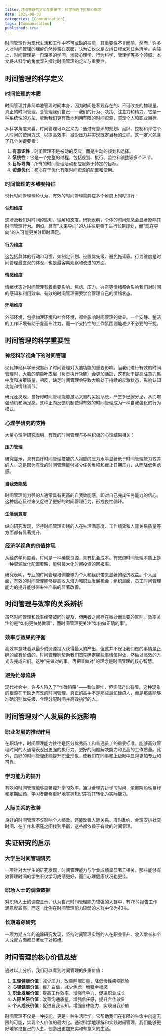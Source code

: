 ```yaml
---
title: 时间管理的定义与重要性：科学视角下的核心概念
date: 2025-08-30
categories: [Communication]
tags: [Communication]
published: true
---
```


时间管理作为现代生活和工作中不可或缺的技能，其重要性不言而喻。然而，许多人对时间管理的理解仍然停留在表面，认为它仅仅是安排日程或列任务清单。实际上，时间管理是一门深奥的学问，涉及心理学、行为科学、管理学等多个领域。本文将从科学的角度深入探讨时间管理的定义与重要性。

## 时间管理的科学定义

### 时间管理的本质

时间管理并非简单地管理时间本身，因为时间是客观存在的、不可改变的物理量。真正的时间管理，是管理我们自己——我们的行为、决策、注意力和精力。它是一种系统性的方法，帮助我们更有效地利用有限的时间资源，实现个人和职业目标。

从科学角度来看，时间管理可以定义为：通过有意识的规划、组织、控制和评估个人时间的使用方式，以提高效率、减少压力并实现既定目标的过程。这一定义包含了几个关键要素：

1. **有意识性**：时间管理不是被动的反应，而是主动的规划和选择。
2. **系统性**：它是一个完整的过程，包括规划、执行、监控和调整等多个环节。
3. **目标导向**：所有的时间管理活动都应服务于特定的目标。
4. **资源优化**：核心在于优化有限时间资源的配置和使用。

### 时间管理的多维度特征

现代时间管理理论认为，有效的时间管理需要在多个维度上同时进行：

#### 认知维度
这涉及我们对时间的感知、理解和态度。研究表明，个体的时间观念会显著影响其时间管理行为。例如，具有"未来导向"的人往往更善于进行长期规划，而"现在导向"的人可能更关注即时满足。

#### 行为维度
这包括具体的行动和习惯，如制定计划、设置优先级、避免拖延等。行为维度是时间管理最直观的体现，也是最容易观察和改进的方面。

#### 情感维度
情绪状态对时间管理有着重要影响。焦虑、压力、兴奋等情绪都会影响我们对时间的感知和利用效率。有效的时间管理需要学会管理自己的情绪状态。

#### 环境维度
外部环境，包括物理环境和社会环境，都会影响时间管理的效果。一个安静、整洁的工作环境有助于提高专注力，而一个支持性的工作氛围则能减少不必要的干扰。

## 时间管理的科学重要性

### 神经科学视角下的时间管理

现代神经科学研究揭示了时间管理对大脑功能的重要影响。当我们进行有效的时间管理时，大脑的前额叶皮层（负责执行功能）会更加活跃，这有助于提高注意力集中度和决策质量。相反，缺乏时间管理会导致大脑处于持续的应激状态，影响认知功能和情绪调节。

研究还发现，良好的时间管理能够激活大脑的奖励系统，产生多巴胺分泌，从而增强动机和满足感。这种正向反馈机制使得有效的时间管理成为一种自我强化的行为模式。

### 心理学研究的支持

大量心理学研究表明，有效的时间管理与多种积极的心理结果相关：

#### 压力管理
研究显示，具有良好时间管理技能的人报告的压力水平显著低于时间管理能力较差的人。这是因为有效的时间管理能够减少任务堆积和截止日期压力，从而降低焦虑感。

#### 自我效能感
时间管理能力强的人通常具有更高的自我效能感，即对自己完成任务能力的信心。这种信心反过来又促进了更好的时间管理行为，形成良性循环。

#### 生活满意度
纵向研究发现，坚持时间管理实践的人在生活满意度、工作绩效和人际关系质量等方面都有显著提升。

### 经济学视角的价值体现

从经济学角度看，时间是一种稀缺资源，具有机会成本。有效的时间管理本质上是一种资源优化配置策略，能够最大化时间投资的回报率。

研究表明，专业的时间管理培训能够为个人和组织带来显著的经济收益。个人层面，有效的时间管理能够提高收入潜力和职业发展机会；组织层面，员工时间管理能力的提升能够带来生产率的显著改善。

## 时间管理与效率的关系辨析

虽然时间管理和效率经常被同时提及，但两者之间存在微妙而重要的区别。效率关注的是"如何更快地做事"，而时间管理更关注"如何做正确的事"。

### 效率与效果的平衡
高效率意味着以最少的资源投入获得最大的产出，但这并不保证我们做的事情是正确的或有价值的。时间管理则帮助我们首先确定哪些事情值得做，然后以高效的方式去完成它们。这种"先做对的事，再把事做对"的理念是时间管理的核心智慧。

### 避免忙碌陷阱
现代社会中，许多人陷入了"忙碌陷阱"——看似很忙，但实际产出有限。这种现象的根源在于缺乏有效的时间管理。真正的高手不是那些最忙碌的人，而是那些能够准确识别优先级、合理分配时间并高效执行的人。

## 时间管理对个人发展的长远影响

### 职业发展的推动作用
在职场中，时间管理能力往往是区分优秀员工和普通员工的重要标准。能够高效管理时间的人通常表现出更强的执行力、更好的问题解决能力和更高的工作质量。此外，良好的时间管理还能提升职业形象，使我们在同事和上级眼中显得更加专业和可靠。

### 学习能力的提升
有效的时间管理能够显著提升学习效率。通过合理安排学习时间、设置阶段性目标和定期回顾，学习者能够更好地掌握知识并将其转化为实际能力。

### 人际关系的改善
良好的时间管理不仅影响个人绩效，还能改善人际关系。准时赴约、合理安排社交时间、在工作和家庭之间找到平衡，这些都依赖于有效的时间管理。

## 实证研究的启示

### 大学生时间管理研究
一项针对大学生的研究发现，时间管理能力与学业成绩呈显著正相关。那些能够有效管理时间的学生不仅学习成绩更好，而且心理健康状况也更佳。

### 职场人士的调查数据
对职场人士的调查显示，认为自己时间管理能力较强的人群中，有78%报告工作满意度较高，而这一比例在时间管理能力较弱的人群中仅为43%。

### 长期追踪研究
一项为期五年的追踪研究发现，坚持时间管理实践的人在职业晋升、收入增长和个人成就方面都显著优于对照组。

## 时间管理的核心价值总结

通过以上分析，我们可以看到时间管理的多重价值：

1. **生理健康价值**：减少压力，改善睡眠质量，降低慢性疾病风险
2. **心理健康价值**：提升自信，减少焦虑，增强幸福感
3. **职业发展价值**：提高工作效率，增强竞争力，促进职业成长
4. **人际关系价值**：改善沟通质量，增强信任感，提升合作效果
5. **个人成长价值**：促进自我认知，增强自律能力，实现自我价值

时间管理不仅是一种技能，更是一种生活哲学。它帮助我们在有限的生命中创造无限的可能，实现个人价值的最大化。通过科学地理解和实践时间管理，我们能够更好地掌控自己的人生，创造出更加充实和有意义的生活。